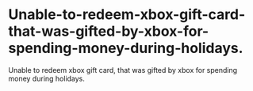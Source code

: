 # Unable-to-redeem-xbox-gift-card-that-was-gifted-by-xbox-for-spending-money-during-holidays.
Unable to redeem xbox gift card, that was gifted by xbox for spending money during holidays.

